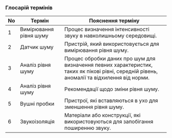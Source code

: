 ### Глосарій термінів
| No | Термін | Пояснення терміну |
| --- | --- | --- |
| 1 | Вимірювання рівня шуму | Процес визначення інтенсивності звуку в навколишньому середовищі.|
| 2 | Датчик шуму | Пристрій, який використовується для вимірювання рівня шуму. |
| 3 | Аналіз рівня шуму | Процес обробки даних про шум для визначення певних характеристик, таких як пікові рівні, середній рівень, аномалії та відхилення від норми. |
| 4 | Аналіз рівня шуму | Рекомендації щодо зміни рівня шуму. |
| 5 | Вушні пробки | Пристрої, які вставляються в ухо для зменшення рівня шуму. |
| 6 | Звукоізоляція |Матеріали або конструкції, які використовуються для запобігання поширенню звуку. |

